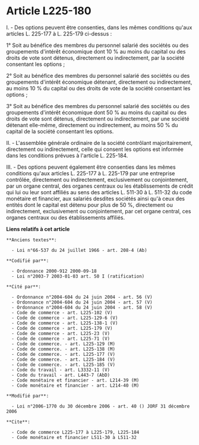 # Article L225-180

I. - Des options peuvent être consenties, dans les mêmes conditions qu'aux articles L. 225-177 à L. 225-179 ci-dessus :

1° Soit au bénéfice des membres du personnel salarié des sociétés ou des groupements d'intérêt économique dont 10 % au moins
du capital ou des droits de vote sont détenus, directement ou indirectement, par la société consentant les options ;

2° Soit au bénéfice des membres du personnel salarié des sociétés ou des groupements d'intérêt économique détenant,
directement ou indirectement, au moins 10 % du capital ou des droits de vote de la société consentant les options ;

3° Soit au bénéfice des membres du personnel salarié des sociétés ou des groupements d'intérêt économique dont 50 % au moins
du capital ou des droits de vote sont détenus, directement ou indirectement, par une société détenant elle-même, directement
ou indirectement, au moins 50 % du capital de la société consentant les options.

II. - L'assemblée générale ordinaire de la société contrôlant majoritairement, directement ou indirectement, celle qui
consent les options est informée dans les conditions prévues à l'article L. 225-184.

III. - Des options peuvent également être consenties dans les mêmes conditions qu'aux articles L. 225-177 à L. 225-179 par
une entreprise contrôlée, directement ou indirectement, exclusivement ou conjointement, par un organe central, des organes
centraux ou les établissements de crédit qui lui ou leur sont affiliés au sens des articles L. 511-30 à L. 511-32 du code
monétaire et financier, aux salariés desdites sociétés ainsi qu'à ceux des entités dont le capital est détenu pour plus de 50
%, directement ou indirectement, exclusivement ou conjointement, par cet organe central, ces organes centraux ou des
établissements affiliés.

**Liens relatifs à cet article**

	**Anciens textes**:

	  - Loi n°66-537 du 24 juillet 1966 - art. 208-4 (Ab)

	**Codifié par**:

	  - Ordonnance 2000-912 2000-09-18
	  - Loi n°2003-7 2003-01-03 art. 50 I (ratification)

	**Cité par**:

	  - Ordonnance n°2004-604 du 24 juin 2004 - art. 56 (V)
	  - Ordonnance n°2004-604 du 24 juin 2004 - art. 57 (V)
	  - Ordonnance n°2004-604 du 24 juin 2004 - art. 58 (V)
	  - Code de commerce - art. L225-102 (V)
	  - Code de commerce - art. L225-129-6 (V)
	  - Code de commerce - art. L225-138-1 (V)
	  - Code de commerce - art. L225-179 (V)
	  - Code de commerce - art. L225-23 (V)
	  - Code de commerce - art. L225-71 (V)
	  - Code de commerce. - art. L225-129 (M)
	  - Code de commerce. - art. L225-138 (M)
	  - Code de commerce. - art. L225-177 (V)
	  - Code de commerce. - art. L225-184 (V)
	  - Code de commerce. - art. L225-185 (V)
	  - Code du travail - art. L3332-11 (V)
	  - Code du travail - art. L443-7 (AbD)
	  - Code monétaire et financier - art. L214-39 (M)
	  - Code monétaire et financier - art. L214-40 (M)

	**Modifié par**:

	  - Loi n°2006-1770 du 30 décembre 2006 - art. 40 () JORF 31 décembre 2006

	**Cite**:

	  - Code de commerce L225-177 à L225-179, L225-184
	  - Code monétaire et financier L511-30 à L511-32
